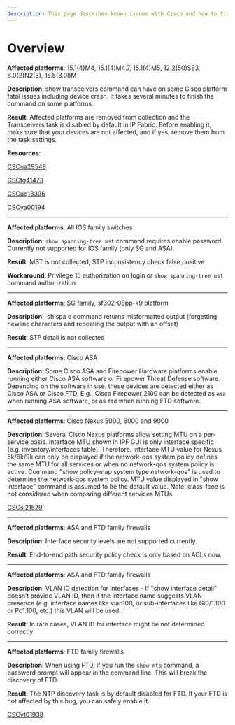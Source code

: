 ```yaml
---
description: This page describes known issues with Cisco and how to fix them.
---
```


# Overview

**Affected platforms**: 15.1(4)M4, 15.1(4)M4.7, 15.1(4)M5, 12.2(50)SE3, 6.0(2)N2(3), 15.5(3.0l)M

**Description**: show transceivers command can have on some Cisco platform fatal issues including device crash. It takes several minutes to finish the command on some platforms.

**Result**: Affected platforms are removed from collection and the Transceivers task is disabled by default in IP Fabric. Before enabling it, make sure that your devices are not affected, and if yes, remove them from the task settings.

**Resources**:

[CSCua29548](https://bst.cloudapps.cisco.com/bugsearch/bug/CSCua29548)

[CSCtg41473](https://bst.cloudapps.cisco.com/bugsearch/bug/CSCtg41473)

[CSCuq13396](https://bst.cloudapps.cisco.com/bugsearch/bug/CSCuq13396)

[CSCva00194](https://bst.cloudapps.cisco.com/bugsearch/bug/CSCva00194)

---

**Affected platforms**: All IOS family switches

**Description**: `show spanning-tree mst` command requires enable password. Currently not supported for IOS family (only SG and ASA).

**Result**: MST is not collected, STP inconsistency check false positive

**Workaround**: Privilege 15 authorization on login or `show spanning-tree mst` command authorization

---

**Affected platforms**: SG family, sf302-08pp-k9 platform

**Description**:  sh spa d command returns misformatted output (forgetting newline characters and repeating the output with an offset)

**Result**: STP detail is not collected

---

**Affected platforms**: Cisco ASA

**Description**: Some Cisco ASA and Firepower Hardware platforms enable running either Cisco ASA software or Firepower Threat Defense software. Depending on the software in use, these devices are detected either as Cisco ASA or Cisco FTD. E.g., Cisco Firepower 2100 can be detected as `asa` when running ASA software, or as `ftd` when running FTD software.

---

**Affected platforms**: Cisco Nexus 5000, 6000 and 9000

**Description**: Several Cisco Nexus platforms allow setting MTU on a per-service basis. Interface MTU shown in IPF GUI is only interface specific (e.g. inventory/interfaces table). Therefore. interface MTU value for Nexus 5k/6k/9k can only be displayed if the network-qos system policy defines the same MTU for all services or when no network-qos system policy is active. Command "show policy-map system type network-qos" is used to determine the network-qos system policy.
MTU value displayed in "show interface" command is assumed to be the default value. Note: class-fcoe is not considered when comparing different services MTUs.

[CSCsl21529](https://bst.cloudapps.cisco.com/bugsearch/bug/CSCsl21529)

---

**Affected platforms**: ASA and FTD family firewalls

**Description**: Interface security levels are not supported currently.

**Result**: End-to-end path security policy check is only based on ACLs now.

---

**Affected platforms**: ASA and FTD family firewalls

**Description**: VLAN ID detection for interfaces - If "show interface detail" doesn’t provide VLAN ID, then if the interface name suggests VLAN presence (e.g. interface names like vlan100, or sub-interfaces like Gi0/1.100 or Po1.100, etc.) this VLAN will be used.

**Result**: In rare cases, VLAN ID for interface might be not determined correctly

---

**Affected platforms**: FTD family firewalls

**Description**: When using FTD, if you run the `show ntp` command, a password prompt will appear in the command line. This will break the discovery of FTD.

**Result**: The NTP discovery task is by default disabled for FTD. If your FTD is not affected by this bug, you can safely enable it.

[CSCvt01938](https://bst.cloudapps.cisco.com/bugsearch/bug/CSCvt01938)
